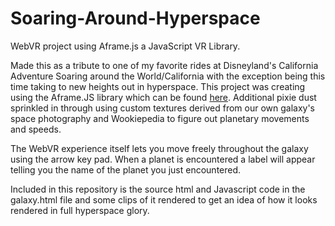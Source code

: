 # Soaring-Around-Hyperspace
WebVR project using Aframe.js a JavaScript VR Library.


Made this as a tribute to one of my favorite rides at Disneyland's California Adventure Soaring around the World/California with the exception being this time taking to new heights out in hyperspace. This project was creating using the Aframe.JS library which can be found <a href="https://aframe.io/docs/1.3.0/introduction/">here</a>. Additional pixie dust sprinkled in through using custom textures derived from our own galaxy's space photography and Wookiepedia to figure out planetary movements and speeds. 

The WebVR experience itself lets you move freely throughout the galaxy using the arrow key pad. When a planet is encountered a label will appear telling you the name of the planet you just encountered. 

Included in this repository is the source html and Javascript code in the galaxy.html file and some clips of it rendered to get an idea of how it looks rendered in full hyperspace glory. 
